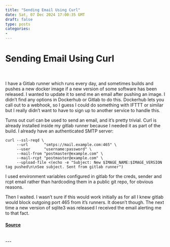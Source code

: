 ```yaml
---
title: "Sending Email Using Curl"
date: Sat, 07 Dec 2024 17:00:35 GMT
draft: false
type: posts
categories: 
- 
---
```

# Sending Email Using Curl

<br/>

<br/>
I have a Gitlab runner which runs every day, and sometimes builds and pushes a new docker image if a new version of some software has been released. I wanted to update it to send me an email after pushing an image. I didn’t find any options in Dockerhub or Gitlab to do this. Dockerhub lets you call out to a webhook, so I guess I could do something with IFTTT or similar but I really didn’t want to have to sign up to another service to handle this.

Turns out curl can be used to send an email, and it’s pretty trivial. Curl is already installed inside my gitlab runner because I needed it as part of the build. I already have an authenticated SMTP server:

```
curl --ssl-reqd \
     --url       "smtps://mail.example.com:465" \
     --user      "username:password" \
     --mail-from "postmaster@example.com" \
     --mail-rcpt "postmaster@example.com" \
     --upload-file <(echo -e "Subject: New $IMAGE_NAME:$IMAGE_VERSION tag pushed\n\nSee subject. Sent from gitlab runner")
```

I used environment variables configured in gitlab for the creds, sender and rcpt email rather than hardcoding them in a public git repo, for obvious reasons.

Then I waited. I wasn’t sure if this would work initially as for all I knew gitlab would block outgoing port 465 from it’s runners. It doesn’t though. The next time a new version of sqlite3 was released I received the email alerting me to that fact.

#### [Source](https://www.grepular.com/Sending_Email_Using_Curl)

<br/>
---
